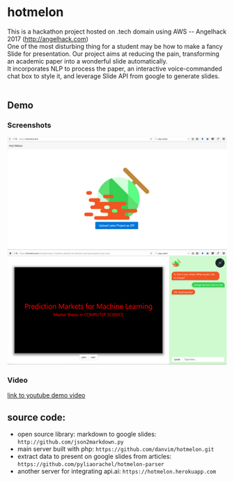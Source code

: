# hotmelon
This is a hackathon project hosted on .tech domain using AWS -- Angelhack 2017 (http://angelhack.com)<br>
One of the most disturbing thing for a student may be how to make a fancy Slide for presentation. Our project aims at reducing the pain, transforming an academic paper into a wonderful slide automatically. <br>
It incorporates NLP to process the paper, an interactive voice-commanded chat box to style it, and leverage Slide API from google to generate slides. <br><br>

## Demo 
### Screenshots
![alt text](./images/demo1.png "Demo1")<br>
![alt text](./images/demo2.png "Demo2")

### Video
[link to youtube demo video](https://youtu.be/qmN0nTwWL8w)<br>

## source code: 
* open source library: markdown to google slides: `http://github.com/json2markdown.py`
* main server built with php: `https://github.com/danvim/hotmelon.git`
* extract data to present on google slides from articles: `https://github.com/pyliaorachel/hotmelon-parser` 
* another server for integrating api.ai: `https://hotmelon.herokuapp.com`
